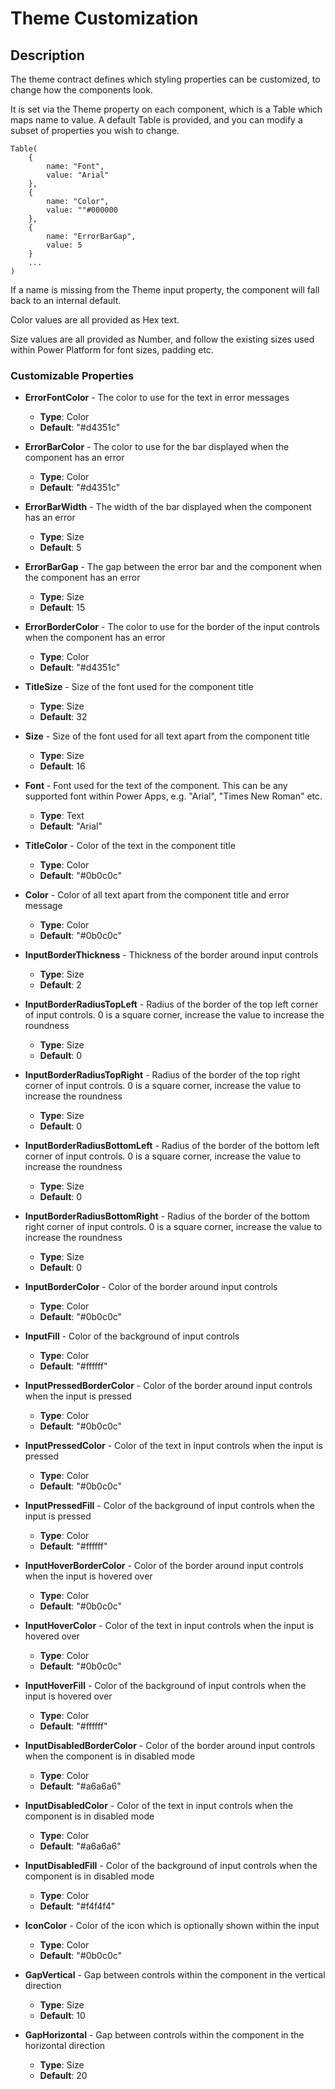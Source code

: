 # Theme Customization

## Description

The theme contract defines which styling properties can be customized, to change how the components look.

It is set via the Theme property on each component, which is a Table which maps name to value. A default Table is provided,
and you can modify a subset of properties you wish to change.

```
Table(
    {
        name: "Font",
        value: "Arial"
    },
    {
        name: "Color",
        value: ""#000000
    },
    {
        name: "ErrorBarGap",
        value: 5
    }
    ...
)
```

If a name is missing from the Theme input property, the component will fall back to an internal default.

Color values are all provided as Hex text.

Size values are all provided as Number, and follow the existing sizes used within Power Platform for font sizes, padding etc.

### Customizable Properties

- **ErrorFontColor** - The color to use for the text in error messages
    - **Type**: Color
    - **Default**: "#d4351c"

- **ErrorBarColor** - The color to use for the bar displayed when the component has an error
    - **Type**: Color
    - **Default**: "#d4351c"

- **ErrorBarWidth** - The width of the bar displayed when the component has an error
    - **Type**: Size
    - **Default**: 5

- **ErrorBarGap** - The gap between the error bar and the component when the component has an error
    - **Type**: Size
    - **Default**: 15

- **ErrorBorderColor** - The color to use for the border of the input controls when the component has an error
    - **Type**: Color
    - **Default**: "#d4351c"

- **TitleSize** - Size of the font used for the component title
    - **Type**: Size
    - **Default**: 32

- **Size** - Size of the font used for all text apart from the component title
    - **Type**: Size
    - **Default**: 16

- **Font** - Font used for the text of the component. This can be any supported font within Power Apps, e.g. "Arial", "Times New Roman" etc.
    - **Type**: Text
    - **Default**: "Arial"

- **TitleColor** - Color of the text in the component title
    - **Type**: Color
    - **Default**: "#0b0c0c"

- **Color** - Color of all text apart from the component title and error message
    - **Type**: Color
    - **Default**: "#0b0c0c"

- **InputBorderThickness** - Thickness of the border around input controls
    - **Type**: Size
    - **Default**: 2

- **InputBorderRadiusTopLeft** - Radius of the border of the top left corner of input controls. 0 is a square corner, increase the value to increase the roundness
    - **Type**: Size
    - **Default**: 0

- **InputBorderRadiusTopRight** - Radius of the border of the top right corner of input controls. 0 is a square corner, increase the value to increase the roundness
    - **Type**: Size
    - **Default**: 0

- **InputBorderRadiusBottomLeft** - Radius of the border of the bottom left corner of input controls. 0 is a square corner, increase the value to increase the roundness
    - **Type**: Size
    - **Default**: 0

- **InputBorderRadiusBottomRight** - Radius of the border of the bottom right corner of input controls. 0 is a square corner, increase the value to increase the roundness
    - **Type**: Size
    - **Default**: 0

- **InputBorderColor** - Color of the border around input controls
    - **Type**: Color
    - **Default**: "#0b0c0c"

- **InputFill** - Color of the background of input controls
    - **Type**: Color
    - **Default**: "#ffffff"

- **InputPressedBorderColor** - Color of the border around input controls when the input is pressed
    - **Type**: Color
    - **Default**: "#0b0c0c"

- **InputPressedColor** - Color of the text in input controls when the input is pressed
    - **Type**: Color
    - **Default**: "#0b0c0c"

- **InputPressedFill** - Color of the background of input controls when the input is pressed
    - **Type**: Color
    - **Default**: "#ffffff"

- **InputHoverBorderColor** - Color of the border around input controls when the input is hovered over
    - **Type**: Color
    - **Default**: "#0b0c0c"

- **InputHoverColor** - Color of the text in input controls when the input is hovered over
    - **Type**: Color
    - **Default**: "#0b0c0c"

- **InputHoverFill** - Color of the background of input controls when the input is hovered over
    - **Type**: Color
    - **Default**: "#ffffff"

- **InputDisabledBorderColor** - Color of the border around input controls when the component is in disabled mode
    - **Type**: Color
    - **Default**: "#a6a6a6"

- **InputDisabledColor** - Color of the text in input controls when the component is in disabled mode
    - **Type**: Color
    - **Default**: "#a6a6a6"

- **InputDisabledFill** - Color of the background of input controls when the component is in disabled mode
    - **Type**: Color
    - **Default**: "#f4f4f4"

- **IconColor** - Color of the icon which is optionally shown within the input
    - **Type**: Color
    - **Default**: "#0b0c0c"

- **GapVertical** - Gap between controls within the component in the vertical direction
    - **Type**: Size
    - **Default**: 10

- **GapHorizontal** - Gap between controls within the component in the horizontal direction
    - **Type**: Size
    - **Default**: 20
